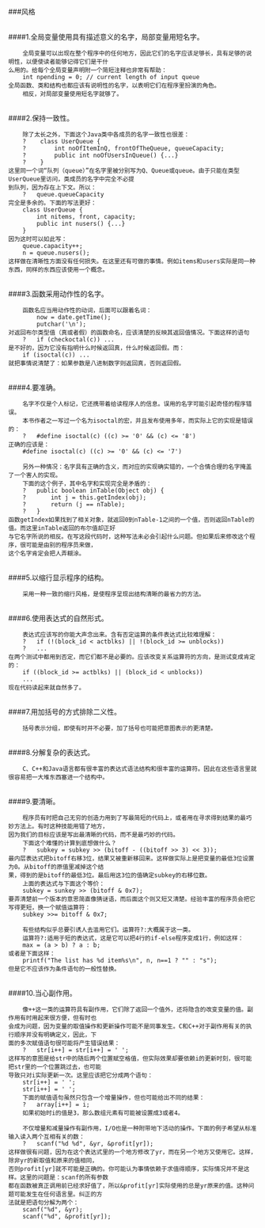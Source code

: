 ###风格

<br>
####1.全局变量使用具有描述意义的名字，局部变量用短名字。

        全局变量可以出现在整个程序中的任何地方，因此它们的名字应该足够长，具有足够的说明性，以便使读者能够记得它们是干什
    么用的。给每个全局变量声明附一个简短注释也非常有帮助：
        int npending = 0; // current length of input queue
    全局函数、类和结构也都应该有说明性的名字，以表明它们在程序里扮演的角色。
        相反，对局部变量使用短名字就够了。

<br>
####2.保持一致性。

        除了太长之外，下面这个Java类中各成员的名字一致性也很差：
        ?    class UserQueue {
        ?        int noOfItemInQ, frontOfTheQueue, queueCapacity;
        ?        public int noOfUsersInQueue() {...}
        ?    }
    这里同一个词“队列（queue）”在名字里被分别写为Q、Queue或queue。由于只能在类型UserQueue里访问，类成员的名字中完全不必提
    到队列，因为存在上下文。所以：
        ?   queue.queueCapacity
    完全是多余的。下面的写法更好：
        class UserQueue {
            int nitems, front, capacity;
            public int nusers() {...}
        }
    因为这时可以如此写：
        queue.capacity++;
        n = queue.nusers();
    这样做在清晰性方面没有任何损失。在这里还有可做的事情。例如items和users实际是同一种东西，同样的东西应该使用一个概念。
    
<br>
####3.函数采用动作性的名字。

        函数名应当用动作性的动词，后面可以跟着名词：
            now = date.getTime();
            putchar('\n');
    对返回布尔类型值（真或者假）的函数命名，应该清楚的反映其返回值情况。下面这样的语句
        ?   if (checkoctal(c)) ...
    是不好的，因为它没有指明什么时候返回真，什么时候返回假。而：
        if (isoctal(c)) ...
    就把事情说清楚了：如果参数是八进制数字则返回真，否则返回假。

<br>
####4.要准确。

        名字不仅是个人标记，它还携带着给读程序人的信息。误用的名字可能引起奇怪的程序错误。
        本书作者之一写过一个名为isoctal的宏，并且发布使用多年，而实际上它的实现是错误的：
        ?   #define isoctal(c) ((c) >= '0' && (c) <= '8')
    正确的应该是：
        #define isoctal(c) ((c) >= '0' && (c) <= '7')
        
        另外一种情况：名字具有正确的含义，而对应的实现确实错的，一个合情合理的名字掩盖了一个害人的实现。
        下面的这个例子，其中名字和实现完全是矛盾的：
        ?   public boolean inTable(Object obj) {
        ?       int j = this.getIndex(obj);
        ?       return (j == nTable);
        ?   }
    函数getIndex如果找到了相关对象，就返回0到nTable-1之间的一个值，否则返回nTable的值。而这里inTable返回的布尔值却正好
    与它名字所说的相反。在写这段代码时，这种写法未必会引起什么问题。但如果后来修改这个程序，很可能是由别的程序员来做，
    这个名字肯定会把人弄糊涂。
    
<br>
####5.以缩行显示程序的结构。

        采用一种一致的缩行风格，是使程序呈现出结构清晰的最省力的方法。

<br>
####6.使用表达式的自然形式。

        表达式应该写的你能大声念出来。含有否定运算的条件表达式比较难理解：
        ?   if (!(block_id < actblks) || !(block_id >= unblocks))
        ?   ...
    在两个测试中都用到否定，而它们都不是必要的。应该改变关系运算符的方向，是测试变成肯定的：
        if ((block_id >= actblks) || (block_id < unblocks))
        ...
    现在代码读起来就自然多了。
    
<br>
####7.用加括号的方式排除二义性。

        括号表示分组，即使有时并不必要，加了括号也可能把意图表示的更清楚。
        
<br>
####8.分解复杂的表达式。

        C、C++和Java语言都有很丰富的表达式语法结构和很丰富的运算符。因此在这些语言里就很容易把一大堆东西塞进一个结构中。
        
<br>
####9.要清晰。

        程序员有时把自己无穷的创造力用到了写最简短的代码上，或者用在寻求得到结果的最巧妙方法上。有时这种技能用错了地方，
    因为我们的目标应该是写出最清晰的代码，而不是最巧妙的代码。
        下面这个难懂的计算到底想做什么？
        ?   subkey = subkey >> (bitoff - ((bitoff >> 3) << 3));
    最内层表达式把bitoff右移3位，结果又被重新移回来。这样做实际上是把变量的最低3位设置为0。从bitoff的原值里减掉这个结
    果，得到的是bitoff的最低3位。最后用这3位的值确定subkey的右移位数。
        上面的表达式与下面这个等价：
        subkey = sunkey >> (bitoff & 0x7);
    要弄清楚前一个版本的意思简直像猜谜语，而后面这个则又短又清楚。经验丰富的程序员会把它写得更短，换一个赋值运算符：
        subkey >>= bitoff & 0x7;
        
        有些结构似乎总要引诱人去滥用它们。运算符?:大概属于这一类。
        运算符?:适用于短的表达式，这是它可以把4行的if-else程序变成1行，例如这样：
        max = (a > b) ? a : b;
    或者是下面这样：
        printf("The list has %d item%s\n", n, n==1 ? "" : "s");
    但是它不应该作为条件语句的一般性替换。
        
<br>
####10.当心副作用。

        像++这一类的运算符具有副作用，它们除了返回一个值外，还将隐含的改变变量的值。副作用有时用起来很方便，但有时也
    会成为问题，因为变量的取值操作和更新操作可能不是同事发生。C和C++对于副作用有关的执行顺序并没有明确定义，因此，下
    面的多次赋值语句很可能将产生错误结果：
        ?   str[i++] = str[i++] = ' ';
    这样写的意图是给str中的随后两个位置赋空格值，但实际效果却要依赖i的更新时刻，很可能把str里的一个位置跳过去，也可能
    导致只对i实际更新一次。这里应该把它分成两个语句：
        str[i++] = ' ';
        str[i++] = ' ';
        下面的赋值语句虽然只包含一个增量操作，但也可能给出不同的结果：
        ?   array[i++] = i;
        如果初始时i的值是3，那么数组元素有可能被设置成3或者4。
        
        不仅增量和减量操作有副作用，I/O也是一种附带地下活动的操作。下面的例子希望从标准输入读入两个互相有关的数：
        ?   scanf("%d %d", &yr, &profit[yr]);
    这样做很有问题，因为在这个表达式里的一个地方修改了yr，而在另一个地方又使用它。这样，除非yr的新取值和原来的值相同，
    否则profit[yr]就不可能是正确的。你可能认为事情依赖于求值得顺序，实际情况并不是这样。这里的问题是：scanf的所有参数
    都在函数被真正调用前已经求好值了，所以&profit[yr]实际使用的总是yr原来的值。这种问题可能发生在任何语言里。纠正的方
    法就是把语句分解为两个：
        scanf("%d", &yr);
        scanf("%d", &profit[yr]);
